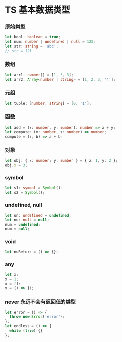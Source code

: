 # TS 基本数据类型

### 原始类型

```ts
let bool: boolean = true;
let num: number | undefined | null = 123;
let str: string = 'abc';
// str = 123
```

### 数组

```ts
let arr1: number[] = [1, 2, 3];
let arr2: Array<number | string> = [1, 2, 3, '4'];
```

### 元组

```ts
let tuple: [number, string] = [0, '1'];
```

### 函数

```ts
let add = (x: number, y: number): number => x + y;
let compute: (x: number, y: number) => number;
compute = (a, b) => a + b;
```

### 对象

```ts
let obj: { x: number; y: number } = { x: 1, y: 2 };
obj.x = 3;
```

### symbol

```ts
let s1: symbol = Symbol();
let s2 = Symbol();
```

### undefined, null

```ts
let un: undefined = undefined;
let nu: null = null;
num = undefined;
num = null;
```

### void

```ts
let nuReturn = () => {};
```

### any

```ts
let x;
x = 1;
x = [];
x = () => {};
```

### never 永远不会有返回值的类型

```ts
let error = () => {
  throw new Error('error');
};
let endless = () => {
  while (true) {}
};
```
